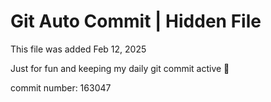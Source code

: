 # Git Auto Commit | Hidden File

This file was added Feb 12, 2025

Just for fun and keeping my daily git commit active 🤪

commit number: 163047
